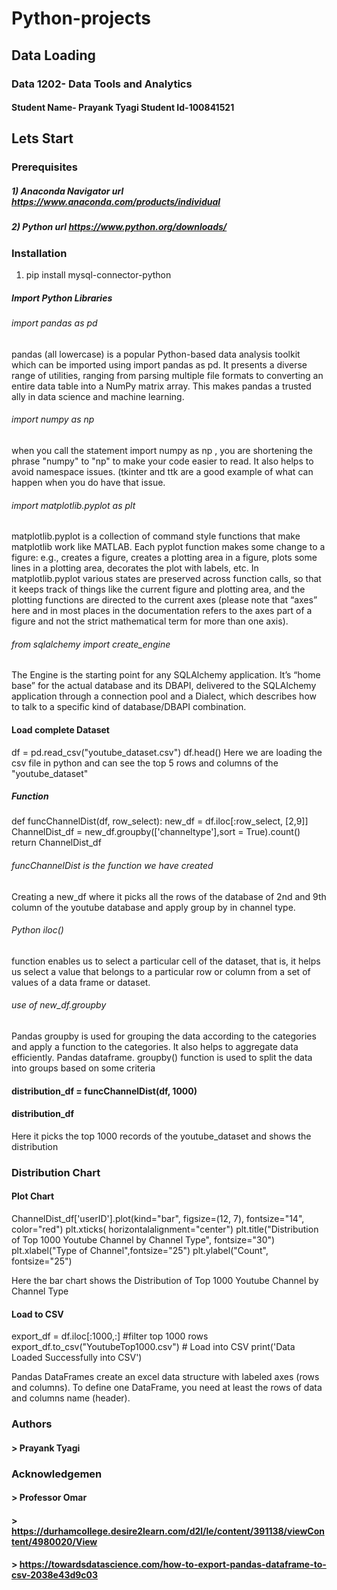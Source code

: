 # Python-projects

## Data Loading

### Data 1202- Data Tools and Analytics
#### Student Name- Prayank Tyagi Student Id-100841521


## Lets Start

### Prerequisites
##### 1) Anaconda Navigator url https://www.anaconda.com/products/individual
##### 2) Python url https://www.python.org/downloads/

### Installation
1) pip install mysql-connector-python


##### Import Python Libraries

###### import pandas as pd
pandas (all lowercase) is a popular Python-based data analysis toolkit which can be imported using import pandas as pd. It presents a diverse range of utilities, ranging from parsing multiple file formats to converting an entire data table into a NumPy matrix array. This makes pandas a trusted ally in data science and machine learning.

###### import numpy as np
when you call the statement import numpy as np , you are shortening the phrase "numpy" to "np" to make your code easier to read. It also helps to avoid namespace issues. (tkinter and ttk are a good example of what can happen when you do have that issue.

###### import matplotlib.pyplot as plt
matplotlib.pyplot is a collection of command style functions that make matplotlib work like MATLAB. Each pyplot function makes some change to a figure: e.g., creates a figure, creates a plotting area in a figure, plots some lines in a plotting area, decorates the plot with labels, etc. In matplotlib.pyplot various states are preserved across function calls, so that it keeps track of things like the current figure and plotting area, and the plotting functions are directed to the current axes (please note that “axes” here and in most places in the documentation refers to the axes part of a figure and not the strict mathematical term for more than one axis).

###### from sqlalchemy import create_engine
The Engine is the starting point for any SQLAlchemy application. It’s “home base” for the actual database and its DBAPI, delivered to the SQLAlchemy application through a connection pool and a Dialect, which describes how to talk to a specific kind of database/DBAPI combination.

#### Load complete Dataset

df = pd.read_csv("youtube_dataset.csv")
df.head()
Here we are loading the csv file in python and can see the top 5 rows and columns of the "youtube_dataset"

##### Function 

def funcChannelDist(df, row_select):
    new_df = df.iloc[:row_select, [2,9]]
    ChannelDist_df = new_df.groupby(['channeltype'],sort = True).count() 
    return ChannelDist_df
   
###### funcChannelDist is the function we have created 
Creating a new_df where it picks all the rows of the database of 2nd and 9th column of the youtube database and apply group by in channel type.
###### Python iloc() 
function enables us to select a particular cell of the dataset, that is, it helps us select a value that belongs to a particular row or column from a set of values of a data frame or dataset.

###### use of new_df.groupby
Pandas groupby is used for grouping the data according to the categories and apply a function to the categories. It also helps to aggregate data efficiently. Pandas dataframe. groupby() function is used to split the data into groups based on some criteria

#### distribution_df = funcChannelDist(df, 1000)
#### distribution_df

Here it picks the top 1000 records of the youtube_dataset and shows the distribution

### Distribution Chart

#### Plot Chart 

ChannelDist_df['userID'].plot(kind="bar", figsize=(12, 7), fontsize="14", color="red")
plt.xticks( horizontalalignment="center")
plt.title("Distribution of Top 1000 Youtube Channel by Channel Type", fontsize="30")
plt.xlabel("Type of Channel",fontsize="25")
plt.ylabel("Count", fontsize="25")

Here the bar chart shows the Distribution of Top 1000 Youtube Channel by Channel Type



#### Load to CSV
export_df = df.iloc[:1000,:] #filter top 1000 rows
export_df.to_csv("YoutubeTop1000.csv") # Load into CSV
print('Data Loaded Successfully into CSV')

Pandas DataFrames create an excel data structure with labeled axes (rows and columns). To define one DataFrame, you need at least the rows of data and columns name (header).


### Authors

#### > Prayank Tyagi

### Acknowledgemen

#### > Professor Omar
#### > https://durhamcollege.desire2learn.com/d2l/le/content/391138/viewContent/4980020/View
#### > https://towardsdatascience.com/how-to-export-pandas-dataframe-to-csv-2038e43d9c03
     












